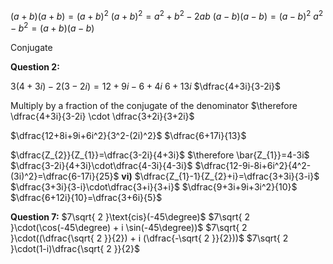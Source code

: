 $(a+b)(a+b)=(a+b)^2$
$(a+b)^2=a^2+b^2-2ab$
$(a-b)(a-b)= (a-b)^2$
$a^2-b^2= (a+b)(a-b)$

Conjugate

**Question 2:**


$3(4+3i)-2(3-2i)= 12+9i-6+4i$
$6+13i$
$\dfrac{4+3i}{3-2i}$

Multiply by a fraction of the conjugate of the denominator
$\therefore \dfrac{4+3i}{3-2i} \cdot \dfrac{3+2i}{3+2i}$

$\dfrac{12+8i+9i+6i^2}{3^2-(2i)^2}$
$\dfrac{6+17i}{13}$

$\dfrac{Z_{2}}{Z_{1}}=\dfrac{3-2i}{4+3i}$
$\therefore \bar{Z_{1}}=4-3i$
$\dfrac{3-2i}{4+3i}\cdot\dfrac{4-3i}{4-3i}$
$\dfrac{12-9i-8i+6i^2}{4^2-(3i)^2}=\dfrac{6-17i}{25}$
**vi)**
$\dfrac{Z_{1}-1}{Z_{2}+i}=\dfrac{3+3i}{3-i}$
$\dfrac{3+3i}{3-i}\cdot\dfrac{3+i}{3+i}$
$\dfrac{9+3i+9i+3i^2}{10}$
$\dfrac{6+12i}{10}=\dfrac{3+6i}{5}$



**Question 7:**
$7\sqrt{ 2 }\text{cis}(-45\degree)$
$7\sqrt{ 2 }\cdot(\cos(-45\degree) + i \sin(-45\degree))$
$7\sqrt{ 2 }\cdot((\dfrac{\sqrt{ 2 }}{2}) + i (\dfrac{-\sqrt{ 2 }}{2}))$
$7\sqrt{ 2 }\cdot(1-i)\dfrac{\sqrt{ 2 }}{2}$
